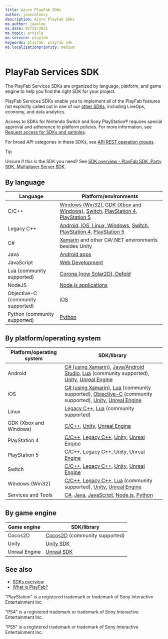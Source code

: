 ```yaml
---
title: Azure PlayFab SDKs
author: joannaleecy
description: Azure PlayFab SDKs
ms.author: joanlee
ms.date: 02/22/2021
ms.topic: article
ms.service: playfab
keywords: playfab, playfab sdk
ms.localizationpriority: medium
---
```


# PlayFab Services SDK

The PlayFab Services SDKs are organized by language, platform, and game engine to help you find the right SDK for your project.

PlayFab Services SDKs enable you to implement all of the PlayFab features not explicitly called out in one of our [other SDKs](sdk-overview.md), including LiveOps, economy, and data analytics.

Access to SDKs for Nintendo Switch and Sony PlayStation&#174; requires special approval and adherence to platform policies. For more information, see [Request access for SDKs and samples](../features/multiplayer/networking/request-access-for-sdks-samples.md).

For broad API categories in these SDKs, see [API REST operation groups](/rest/api/playfab/admin/).

> [!TIP]
> Unsure if this is the SDK you need? See [SDK overview - PlayFab SDK, Party SDK, Multiplayer Server SDK](sdk-overview.md).

## By language

| Language                          | Platform/environments                     |
|-----------------------------------|-------------------------------------------|
| C/C++                             | [Windows (Win32)](c/index.md), [GDK (Xbox and Windows)](c/index.md), [Switch](https://dev.azure.com/PlayFabPrivate/Switch/_git/PlayFabCSdk.Switch), [PlayStation 4](https://dev.azure.com/PlayFabPrivate/PS4/_git/PlayFabCSdk.PS4), [PlayStation 5](https://dev.azure.com/PlayFabPrivate/PS5/_git/PlayFabCSdk.PS5) |
| Legacy C++                        | [Android, iOS, Linux, Windows](playfab-cpp/index.md), [Switch](https://dev.azure.com/PlayFabPrivate/Switch/_git/XPlatCppSdk-Private-Switch), [PlayStation 4](https://dev.azure.com/PlayFabPrivate/PS4/_git/XPlatCppSdk-Private-Ps4), [PlayStation 5](https://dev.azure.com/PlayFabPrivate/PS5/_git/XPlatCppSdk-Private-PS5) |
| C#                                | [Xamarin](c-sharp/index.md) and other C#/.NET environments besides Unity |
| Java                              | [Android apps](java/index.md) |
| JavaScript                        | [Web Development](javascript/index.md) |
| Lua (community supported)         | [Corona (now Solar2D), Defold](lua/index.md) |
| NodeJS                            | [Node.js applications](nodejs/index.md)|
| Objective-C (community supported) | [iOS](objective-c/index.md)|
| Python (community supported)      | [Python](python/index.md)|

## By platform/operating system

| Platform/operating system | SDK/library                       |
|---------------------------|-----------------------------------|
| Android                   | [C# (using Xamarin)](c-sharp/index.md), [Java/Android Studio](java/index.md), [Lua](lua/index.md) (community supported), [Unity](unity3d/index.md), [Unreal Engine](unreal/index.md) |
| iOS                       | [C# (using Xamarin)](c-sharp/index.md), [Lua](lua/index.md) (community supported), [Objective-C](objective-c/index.md) (community supported), [Unity](unity3d/index.md), [Unreal Engine](unreal/index.md) |
| Linux                     | [Legacy C++](playfab-cpp/index.md), [Lua](lua/index.md) (community supported)|
| GDK (Xbox and Windows)    | [C/C++](c/index.md), [Unity](unity3d/index.md), [Unreal Engine](unreal/index.md) |
| PlayStation 4             | [C/C++](https://dev.azure.com/PlayFabPrivate/PS4/_git/PlayFabCSdk.PS4), [Legacy C++](https://dev.azure.com/PlayFabPrivate/PS4/_git/XPlatCppSdk-Private-Ps4), [Unity](unity3d/index.md), [Unreal Engine](unreal/index.md) |
| PlayStation 5             | [C/C++](https://dev.azure.com/PlayFabPrivate/PS5/_git/PlayFabCSdk.PS5), [Legacy C++](https://dev.azure.com/PlayFabPrivate/PS5/_git/XPlatCppSdk-Private-PS5), [Unity](unity3d/index.md), [Unreal Engine](unreal/index.md) |
| Switch                    | [C/C++](https://dev.azure.com/PlayFabPrivate/Switch/_git/PlayFabCSdk.Switch), [Legacy C++](https://dev.azure.com/PlayFabPrivate/Switch/_git/XPlatCppSdk-Private-Switch), [Unity](unity3d/index.md), [Unreal Engine](unreal/index.md)               |
| Windows (Win32)           | [C/C++](c/index.md), [Legacy C++](playfab-cpp/index.md), [Lua](lua/index.md) (community supported), [Unity](unity3d/index.md), [Unreal Engine](unreal/index.md) |
| Services and Tools        | [C#](c-sharp/index.md), [Java](java/index.md), [JavaScript](javascript/index.md), [Node.js](nodejs/index.md), [Python](python/index.md)

## By game engine

| Game engine               | SDK/library                       |
|---------------------------|-----------------------------------|
| Cocos2D                   | [Cocos2D](cocos2d-x/index.md) (community supported) |
| Unity                     | [Unity SDK](unity3d/index.md)|
| Unreal Engine             | [Unreal SDK](unreal/index.md)|

## See also

* [SDKs overview](sdk-overview.md)
* [What is PlayFab?](../what-is-playfab.md)

"PlayStation" is a registered trademark or trademark of Sony Interactive Entertainment Inc.

"PS4" is a registered trademark or trademark of Sony Interactive Entertainment Inc.

"PS5" is a registered trademark or trademark of Sony Interactive Entertainment Inc.
